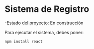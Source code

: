 <h1>
  Sistema de Registro
</h1>

-Estado del proyecto: En construcción

Para ejecutar el sistema, debes poner: 

```npm install react```
